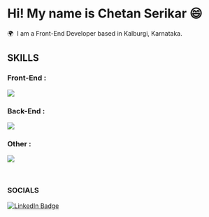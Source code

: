 Hi! My name is Chetan Serikar 😄
========================================================================================================================================

🌍  I am a Front-End Developer based in Kalburgi, Karnataka.
<br/>

## __SKILLS__

### Front-End :
<p align="start">
  <a href="https://skillicons.dev">
    <img src="https://skillicons.dev/icons?i=html,css,tailwind,sass,js,ts,react,redux" />
  </a>
</p>

### Back-End :
<p align="start">
  <a href="https://skillicons.dev">
    <img src="https://skillicons.dev/icons?i=nodejs,mysql,mongodb,express" />
  </a>
</p>

### Other :
<p align="start">
  <a href="https://skillicons.dev">
    <img src="https://skillicons.dev/icons?i=java,figma,php,github" />
  </a>
</p>

<br/>

### SOCIALS

<div id="badges">
  <a href="https://www.linkedin.com/in/chetan3587serikar">
    <img src="https://img.shields.io/badge/LinkedIn-blue?style=for-the-badge&logo=linkedin&logoColor=white" alt="LinkedIn Badge"/>
  </a>
</div>
